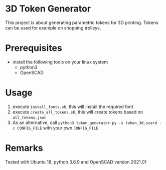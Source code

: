 # 3D Token Generator
This project is about generating parametric tokens for 3D printing. Tokens can be used for example on shopping trolleys.

# Prerequisites
* install the following tools on your linux system
  * python3
  * OpenSCAD

# Usage
1. execute `install_fonts.sh`, this will install the required font
2. execute `create_all_tokens.sh`, this will create tokens based on `all_tokens.json`
3. As an alternative, call `python3 token_generator.py -s token_3d.scard -c CONFIG_FILE` with your own `CONFIG_FILE`

# Remarks
Tested with Ubuntu 18, python 3.6.9 and OpenSCAD version 2021.01

